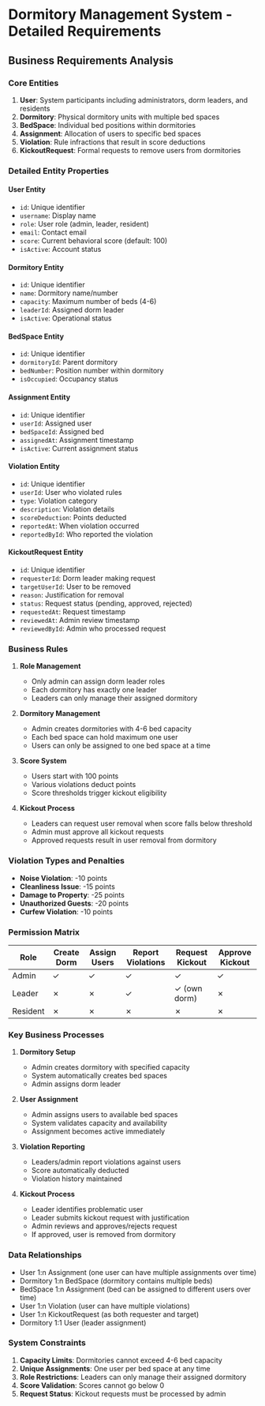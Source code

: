 # Dormitory Management System - Detailed Requirements

## Business Requirements Analysis

### Core Entities

1. **User**: System participants including administrators, dorm leaders, and residents
2. **Dormitory**: Physical dormitory units with multiple bed spaces
3. **BedSpace**: Individual bed positions within dormitories
4. **Assignment**: Allocation of users to specific bed spaces
5. **Violation**: Rule infractions that result in score deductions
6. **KickoutRequest**: Formal requests to remove users from dormitories

### Detailed Entity Properties

#### User Entity
- `id`: Unique identifier
- `username`: Display name
- `role`: User role (admin, leader, resident)
- `email`: Contact email
- `score`: Current behavioral score (default: 100)
- `isActive`: Account status

#### Dormitory Entity
- `id`: Unique identifier
- `name`: Dormitory name/number
- `capacity`: Maximum number of beds (4-6)
- `leaderId`: Assigned dorm leader
- `isActive`: Operational status

#### BedSpace Entity
- `id`: Unique identifier
- `dormitoryId`: Parent dormitory
- `bedNumber`: Position number within dormitory
- `isOccupied`: Occupancy status

#### Assignment Entity
- `id`: Unique identifier
- `userId`: Assigned user
- `bedSpaceId`: Assigned bed
- `assignedAt`: Assignment timestamp
- `isActive`: Current assignment status

#### Violation Entity
- `id`: Unique identifier
- `userId`: User who violated rules
- `type`: Violation category
- `description`: Violation details
- `scoreDeduction`: Points deducted
- `reportedAt`: When violation occurred
- `reportedById`: Who reported the violation

#### KickoutRequest Entity
- `id`: Unique identifier
- `requesterId`: Dorm leader making request
- `targetUserId`: User to be removed
- `reason`: Justification for removal
- `status`: Request status (pending, approved, rejected)
- `requestedAt`: Request timestamp
- `reviewedAt`: Admin review timestamp
- `reviewedById`: Admin who processed request

### Business Rules

1. **Role Management**
   - Only admin can assign dorm leader roles
   - Each dormitory has exactly one leader
   - Leaders can only manage their assigned dormitory

2. **Dormitory Management**
   - Admin creates dormitories with 4-6 bed capacity
   - Each bed space can hold maximum one user
   - Users can only be assigned to one bed space at a time

3. **Score System**
   - Users start with 100 points
   - Various violations deduct points
   - Score thresholds trigger kickout eligibility

4. **Kickout Process**
   - Leaders can request user removal when score falls below threshold
   - Admin must approve all kickout requests
   - Approved requests result in user removal from dormitory

### Violation Types and Penalties

- **Noise Violation**: -10 points
- **Cleanliness Issue**: -15 points
- **Damage to Property**: -25 points
- **Unauthorized Guests**: -20 points
- **Curfew Violation**: -10 points

### Permission Matrix

| Role | Create Dorm | Assign Users | Report Violations | Request Kickout | Approve Kickout |
|------|-------------|--------------|-------------------|-----------------|-----------------|
| Admin | ✓ | ✓ | ✓ | ✓ | ✓ |
| Leader | ✗ | ✗ | ✓ | ✓ (own dorm) | ✗ |
| Resident | ✗ | ✗ | ✗ | ✗ | ✗ |

### Key Business Processes

1. **Dormitory Setup**
   - Admin creates dormitory with specified capacity
   - System automatically creates bed spaces
   - Admin assigns dorm leader

2. **User Assignment**
   - Admin assigns users to available bed spaces
   - System validates capacity and availability
   - Assignment becomes active immediately

3. **Violation Reporting**
   - Leaders/admin report violations against users
   - Score automatically deducted
   - Violation history maintained

4. **Kickout Process**
   - Leader identifies problematic user
   - Leader submits kickout request with justification
   - Admin reviews and approves/rejects request
   - If approved, user is removed from dormitory

### Data Relationships

- User 1:n Assignment (one user can have multiple assignments over time)
- Dormitory 1:n BedSpace (dormitory contains multiple beds)
- BedSpace 1:n Assignment (bed can be assigned to different users over time)
- User 1:n Violation (user can have multiple violations)
- User 1:n KickoutRequest (as both requester and target)
- Dormitory 1:1 User (leader assignment)

### System Constraints

1. **Capacity Limits**: Dormitories cannot exceed 4-6 bed capacity
2. **Unique Assignments**: One user per bed space at any time
3. **Role Restrictions**: Leaders can only manage their assigned dormitory
4. **Score Validation**: Scores cannot go below 0
5. **Request Status**: Kickout requests must be processed by admin
